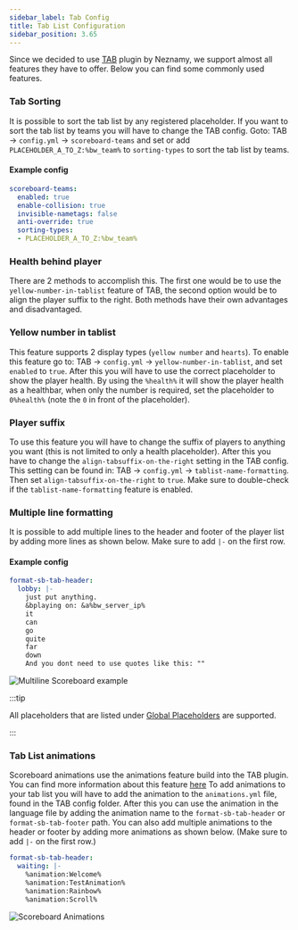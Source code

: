 ```yaml
---
sidebar_label: Tab Config
title: Tab List Configuration
sidebar_position: 3.65
---
```


Since we decided to use [TAB](https://github.com/NEZNAMY/TAB) plugin by Neznamy, we support almost all features they have to offer. Below you can find some commonly used features.

### Tab Sorting
It is possible to sort the tab list by any registered placeholder. If you want to sort the tab list by teams you will have to change the TAB config.
Goto: TAB -> `config.yml` -> `scoreboard-teams` and set or add `PLACEHOLDER_A_TO_Z:%bw_team%` to `sorting-types` to sort the tab list by teams.
#### Example config
```yaml
scoreboard-teams:
  enabled: true
  enable-collision: true
  invisible-nametags: false
  anti-override: true
  sorting-types:
  - PLACEHOLDER_A_TO_Z:%bw_team%
```

### Health behind player
There are 2 methods to accomplish this. The first one would be to use the `yellow-number-in-tablist` feature of TAB, the second option would be to align the player suffix to the right. Both methods have their own advantages and disadvantaged.

### Yellow number in tablist
This feature supports 2 display types (`yellow number` and `hearts`). To enable this feature go to: TAB -> `config.yml` -> `yellow-number-in-tablist`, and set `enabled` to `true`. After this you will have to use the correct placeholder to show the player health.
By using the `%health%` it will show the player health as a healthbar, when only the number is required, set the placeholder to `0%health%` (note the `0` in front of the placeholder).

### Player suffix
To use this feature you will have to change the suffix of players to anything you want (this is not limited to only a health placeholder). After this you have to change the `align-tabsuffix-on-the-right` setting in the TAB config. This setting can be found in: TAB -> `config.yml` -> `tablist-name-formatting`. Then set `align-tabsuffix-on-the-right` to `true`. Make sure to double-check if the `tablist-name-formatting` feature is enabled.

### Multiple line formatting
It is possible to add multiple lines to the header and footer of the player list by adding more lines as shown below.
Make sure to add `|-` on the first row.
#### Example config
```yaml
format-sb-tab-header:
  lobby: |-
    just put anything.
    &bplaying on: &a%bw_server_ip%
    it
    can
    go
    quite
    far 
    down
    And you dont need to use quotes like this: ""
```

![Multiline Scoreboard example](/uploads/scoreboard_example_multiline.png)

:::tip

All placeholders that are listed under [Global Placeholders](#global-placeholders) are supported.

:::

### Tab List animations
Scoreboard animations use the animations feature build into the TAB plugin. You can find more information about this feature [here](https://github.com/NEZNAMY/TAB/wiki/Animations)
To add animations to your tab list you will have to add the animation to the `animations.yml` file, found in the TAB config folder. After this you can use the animation in the language file by adding the animation name to the `format-sb-tab-header` or `format-sb-tab-footer` path. You can also add multiple animations to the header or footer by adding more animations as shown below. (Make sure to add `|-` on the first row.)
```yaml
format-sb-tab-header:
  waiting: |-
    %animation:Welcome%
    %animation:TestAnimation%
    %animation:Rainbow%
    %animation:Scroll%
```
![Scoreboard Animations](/uploads/scoreboard_animated.gif)
